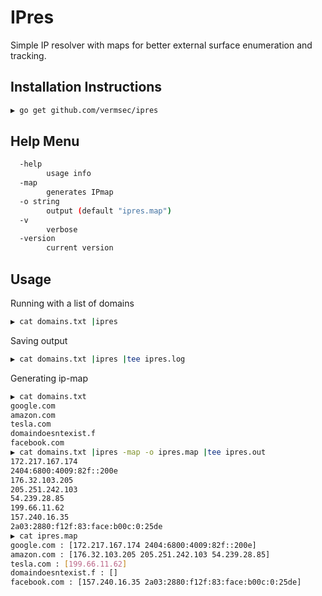 # IPres
Simple IP resolver with maps for better external surface enumeration and tracking.

## Installation Instructions

```bash
▶ go get github.com/vermsec/ipres
```

## Help Menu
```bash
  -help
        usage info
  -map
        generates IPmap
  -o string
        output (default "ipres.map")
  -v    
        verbose
  -version
        current version
```

## Usage
Running with a list of domains
```bash
▶ cat domains.txt |ipres
```
Saving output 
```bash
▶ cat domains.txt |ipres |tee ipres.log
```
Generating ip-map 
```bash
▶ cat domains.txt 
google.com
amazon.com
tesla.com
domaindoesntexist.f
facebook.com
▶ cat domains.txt |ipres -map -o ipres.map |tee ipres.out
172.217.167.174
2404:6800:4009:82f::200e
176.32.103.205
205.251.242.103
54.239.28.85
199.66.11.62
157.240.16.35
2a03:2880:f12f:83:face:b00c:0:25de
▶ cat ipres.map 
google.com : [172.217.167.174 2404:6800:4009:82f::200e]
amazon.com : [176.32.103.205 205.251.242.103 54.239.28.85]
tesla.com : [199.66.11.62]
domaindoesntexist.f : []
facebook.com : [157.240.16.35 2a03:2880:f12f:83:face:b00c:0:25de]
```
